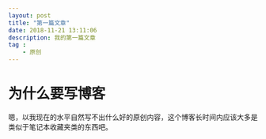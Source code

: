 ```yaml
---
layout: post
title: "第一篇文章"
date: 2018-11-21 13:11:06
description: 我的第一篇文章
tag :
    - 原创
---
```

# 为什么要写博客
嗯，以我现在的水平自然写不出什么好的原创内容，这个博客长时间内应该大多是类似于笔记本收藏夹类的东西吧。 
